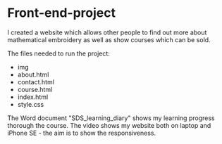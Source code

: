 # Front-end-project

I created a website which allows other people to find out more about mathematical embroidery as well as show courses which can be sold.

The files needed to run the project:
- img
- about.html
- contact.html
- course.html
- index.html
- style.css

The Word document "SDS_learning_diary" shows my learning progress thorough the course.
The video shows my website both on laptop and iPhone SE - the aim is to show the responsiveness.
